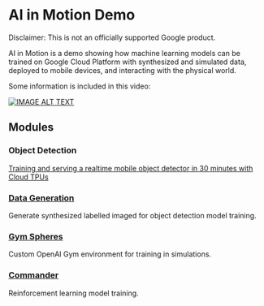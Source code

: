 # AI in Motion Demo

Disclaimer: This is not an officially supported Google product.

AI in Motion is a demo showing how machine learning models can be trained on Google Cloud Platform with synthesized and simulated data, deployed to mobile devices, and interacting with the physical world.

Some information is included in this video:

[![IMAGE ALT TEXT](https://img.youtube.com/vi/8V94ZODMM-E/0.jpg)](https://www.youtube.com/watch?v=8V94ZODMM-E "AI in Motion")

## Modules

### Object Detection

[Training and serving a realtime mobile object detector in 30 minutes with Cloud TPUs](https://medium.com/tensorflow/training-and-serving-a-realtime-mobile-object-detector-in-30-minutes-with-cloud-tpus-b78971cf1193)

### [Data Generation](data_generation)

Generate synthesized labelled imaged for object detection model training.

### [Gym Spheres](gym_spheres)

Custom OpenAI Gym environment for training in simulations.

### [Commander](commander)

Reinforcement learning model training.
